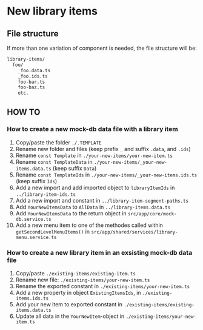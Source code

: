 # New library items

## File structure

If more than one variation of component is needed, the file structure will be:

```bash
library-items/
  foo/
    _foo.data.ts
    _foo.ids.ts
    foo-bar.ts
    foo-baz.ts
    etc.
```

## HOW TO

### How to create a new mock-db data file with a library item

1. Copy/paste the folder `./.TEMPLATE`
2. Rename new folder and files (keep prefix `_` and suffix `.data`, and `.ids`)
3. Rename `const Template` in `./your-new-items/your-new-item.ts`
4. Rename `const TemplateData` in `./your-new-items/_your-new-items.data.ts` (keep suffix `Data`)
5. Rename `const TemplateIds` in `./your-new-items/_your-new-items.ids.ts` (keep suffix `Ids`)
6. Add a new import and add imported object to `libraryItemIds` in `../library-item-ids.ts`
7. Add a new import and constant in `../library-item-segment-paths.ts`
8. Add `YourNewItemsData` to `AllData` in `../library-items.data.ts`
9. Add `YourNewItemsData` to the return object in `src/app/core/mock-db.service.ts`
10. Add a new menu item to one of the methodes called within `getSecondLevelMenuItems()` in `src/app/shared/services/library-menu.service.ts`

### How to create a new library item in an exsisting mock-db data file

1. Copy/paste `./existing-items/existing-item.ts`
2. Rename new file: `./existing-items/your-new-item.ts`
3. Rename the exported constant in `./existing-items/your-new-item.ts`
4. Add a new property in object `ExistingItemsIds`, in `./existing-items.ids.ts`
5. Add your new item to exported constant in `./existing-items/existing-items.data.ts`
6. Update all data in the `YourNewItem`-object in `./existing-items/your-new-item.ts`
